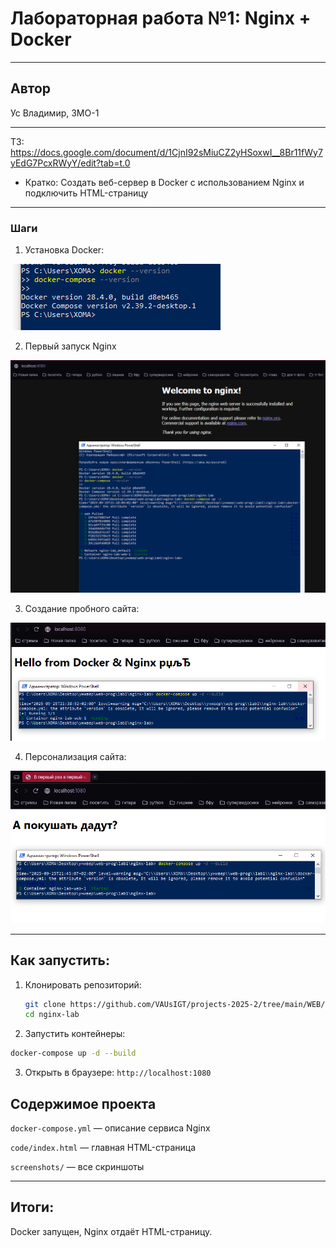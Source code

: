 # Лабораторная работа №1: Nginx + Docker
---
## Автор


Ус Владимир, 3МО-1

---
ТЗ: https://docs.google.com/document/d/1CjnI92sMiuCZ2yHSoxwI__8Br11fWy7yEdG7PcxRWyY/edit?tab=t.0
- Кратко: Создать веб-сервер в Docker с использованием Nginx и подключить HTML-страницу
---

### Шаги


1. Установка Docker:

<a href="screenshots/1.PNG"><img src="screenshots/1.PNG" alt="docker_img" border="0"></a>

2. Первый запуск Nginx

<a href="screenshots/2.PNG"><img src="screenshots/2.PNG" alt="2_img" border="0"></a>

3. Создание пробного сайта:

<a href="screenshots/3.PNG"><img src="screenshots/3.PNG" alt="3_img" border="0"></a>

4. Персонализация сайта:

<a href="screenshots/4.PNG"><img src="screenshots/4.PNG" alt="4_img" border="0"></a>

---
## Как запустить:

1. Клонировать репозиторий:
   ```bash
   git clone https://github.com/VAUsIGT/projects-2025-2/tree/main/WEB/lab1
   cd nginx-lab
2. Запустить контейнеры:
```bash
docker-compose up -d --build
```
3. Открыть в браузере:
```http://localhost:1080```
## Содержимое проекта

```docker-compose.yml``` — описание сервиса Nginx

```code/index.html``` — главная HTML-страница

```screenshots/``` — все скриншоты

---
## Итоги:
Docker запущен, Nginx отдаёт HTML-страницу.
